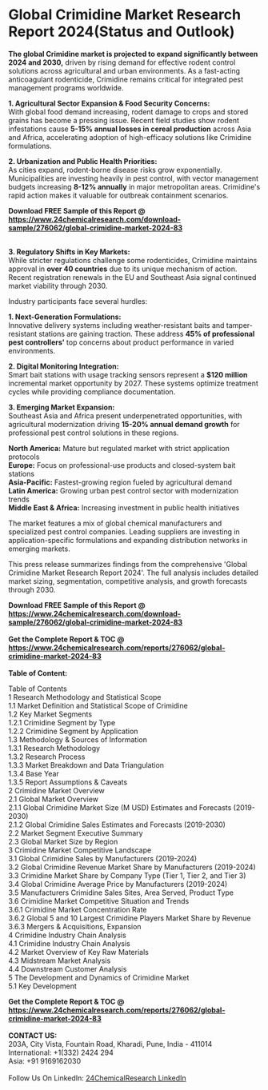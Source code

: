 <h1>Global Crimidine Market Research Report 2024(Status and Outlook)</h1><p><strong>The global Crimidine market is projected to expand significantly between 2024 and 2030,</strong> driven by rising demand for effective rodent control solutions across agricultural and urban environments. As a fast-acting anticoagulant rodenticide, Crimidine remains critical for integrated pest management programs worldwide.</p><p><strong>1. Agricultural Sector Expansion &amp; Food Security Concerns:</strong><br>
With global food demand increasing, rodent damage to crops and stored grains has become a pressing issue. Recent field studies show rodent infestations cause <strong>5-15% annual losses in cereal production</strong> across Asia and Africa, accelerating adoption of high-efficacy solutions like Crimidine formulations.</p><p><strong>2. Urbanization and Public Health Priorities:</strong><br>
As cities expand, rodent-borne disease risks grow exponentially. Municipalities are investing heavily in pest control, with vector management budgets increasing <strong>8-12% annually</strong> in major metropolitan areas. Crimidine's rapid action makes it valuable for outbreak containment scenarios.</p><div><b>Download FREE Sample of this Report @ 
            <a href="https://www.24chemicalresearch.com/download-sample/276062/global-crimidine-market-2024-83">
            https://www.24chemicalresearch.com/download-sample/276062/global-crimidine-market-2024-83</a></b></div><br><p><strong>3. Regulatory Shifts in Key Markets:</strong><br>
While stricter regulations challenge some rodenticides, Crimidine maintains approval in <strong>over 40 countries</strong> due to its unique mechanism of action. Recent registration renewals in the EU and Southeast Asia signal continued market viability through 2030.</p><p>Industry participants face several hurdles:</p><p><strong>1. Next-Generation Formulations:</strong><br>
Innovative delivery systems including weather-resistant baits and tamper-resistant stations are gaining traction. These address <strong>45% of professional pest controllers'</strong> top concerns about product performance in varied environments.</p><p><strong>2. Digital Monitoring Integration:</strong><br>
Smart bait stations with usage tracking sensors represent a <strong>$120 million</strong> incremental market opportunity by 2027. These systems optimize treatment cycles while providing compliance documentation.</p><p><strong>3. Emerging Market Expansion:</strong><br>
Southeast Asia and Africa present underpenetrated opportunities, with agricultural modernization driving <strong>15-20% annual demand growth</strong> for professional pest control solutions in these regions.</p><p><strong>North America:</strong> Mature but regulated market with strict application protocols<br>
<strong>Europe:</strong> Focus on professional-use products and closed-system bait stations<br>
<strong>Asia-Pacific:</strong> Fastest-growing region fueled by agricultural demand<br>
<strong>Latin America:</strong> Growing urban pest control sector with modernization trends<br>
<strong>Middle East &amp; Africa:</strong> Increasing investment in public health initiatives</p><p>The market features a mix of global chemical manufacturers and specialized pest control companies. Leading suppliers are investing in application-specific formulations and expanding distribution networks in emerging markets.</p><p>This press release summarizes findings from the comprehensive 'Global Crimidine Market Research Report 2024'. The full analysis includes detailed market sizing, segmentation, competitive analysis, and growth forecasts through 2030.</p><div><b>Download FREE Sample of this Report @ 
            <a href="https://www.24chemicalresearch.com/download-sample/276062/global-crimidine-market-2024-83">
            https://www.24chemicalresearch.com/download-sample/276062/global-crimidine-market-2024-83</a></b></div><br><div><b>Get the Complete Report & TOC @ 
            <a href="https://www.24chemicalresearch.com/reports/276062/global-crimidine-market-2024-83">
            https://www.24chemicalresearch.com/reports/276062/global-crimidine-market-2024-83</a></b></div><br>
            <b>Table of Content:</b><p>Table of Contents<br />
1 Research Methodology and Statistical Scope<br />
1.1 Market Definition and Statistical Scope of Crimidine<br />
1.2 Key Market Segments<br />
1.2.1 Crimidine Segment by Type<br />
1.2.2 Crimidine Segment by Application<br />
1.3 Methodology & Sources of Information<br />
1.3.1 Research Methodology<br />
1.3.2 Research Process<br />
1.3.3 Market Breakdown and Data Triangulation<br />
1.3.4 Base Year<br />
1.3.5 Report Assumptions & Caveats<br />
2 Crimidine Market Overview<br />
2.1 Global Market Overview<br />
2.1.1 Global Crimidine Market Size (M USD) Estimates and Forecasts (2019-2030)<br />
2.1.2 Global Crimidine Sales Estimates and Forecasts (2019-2030)<br />
2.2 Market Segment Executive Summary<br />
2.3 Global Market Size by Region<br />
3 Crimidine Market Competitive Landscape<br />
3.1 Global Crimidine Sales by Manufacturers (2019-2024)<br />
3.2 Global Crimidine Revenue Market Share by Manufacturers (2019-2024)<br />
3.3 Crimidine Market Share by Company Type (Tier 1, Tier 2, and Tier 3)<br />
3.4 Global Crimidine Average Price by Manufacturers (2019-2024)<br />
3.5 Manufacturers Crimidine Sales Sites, Area Served, Product Type<br />
3.6 Crimidine Market Competitive Situation and Trends<br />
3.6.1 Crimidine Market Concentration Rate<br />
3.6.2 Global 5 and 10 Largest Crimidine Players Market Share by Revenue<br />
3.6.3 Mergers & Acquisitions, Expansion<br />
4 Crimidine Industry Chain Analysis<br />
4.1 Crimidine Industry Chain Analysis<br />
4.2 Market Overview of Key Raw Materials<br />
4.3 Midstream Market Analysis<br />
4.4 Downstream Customer Analysis<br />
5 The Development and Dynamics of Crimidine Market <br />
5.1 Key Development</p><div><b>Get the Complete Report & TOC @ 
            <a href="https://www.24chemicalresearch.com/reports/276062/global-crimidine-market-2024-83">
            https://www.24chemicalresearch.com/reports/276062/global-crimidine-market-2024-83</a></b></div><br><b>CONTACT US:</b><br>
            203A, City Vista, Fountain Road, Kharadi, Pune, India - 411014<br>
            International: +1(332) 2424 294<br>
            Asia: +91 9169162030 <br><br>
            Follow Us On LinkedIn: <a href="https://www.linkedin.com/company/24chemicalresearch/">24ChemicalResearch LinkedIn</a>
